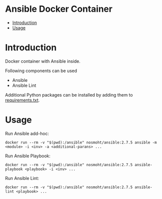 Ansible Docker Container
==========

- [Introduction](#introduction)
- [Usage](#Usage)

# Introduction

Docker container with Ansible inside.

Following components can be used
- Ansible
- Ansible Lint

Additional Python packages can be installed by adding them to [requirements.txt](requirements.txt).

# Usage
Run Ansible add-hoc:
```shell
docker run --rm -v "$(pwd):/ansible" nosmoht/ansible:2.7.5 ansible -m <module> -i <inv> -a <additional-parans> ...
```

Run Ansible Playbook:
```shell
docker run --rm -v "$(pwd):/ansible" nosmoht/ansible:2.7.5 ansible-playbook <playbook> -i <inv> ...
```

Run Ansible Lint:
```shell
docker run --rm -v "$(pwd):/ansible" nosmoht/ansible:2.7.5 ansible-lint <playbook> ...
```

